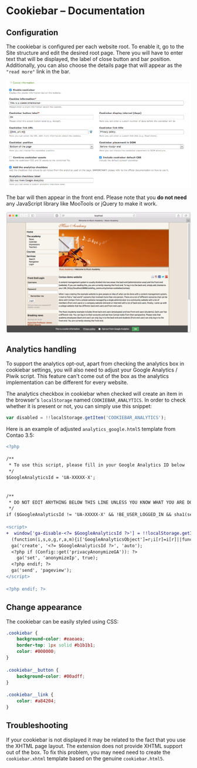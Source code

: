 # Cookiebar – Documentation

## Configuration

The cookiebar is configured per each website root. To enable it, go to the Site structure and edit the desired root page.
There you will have to enter text that will be displayed, the label of close button and bar position. Additionally,
you can also choose the details page that will appear as the `"read more"` link in the bar.

![](images/backend.png)

The bar will then appear in the front end. Please note that you **do not need** any JavaScript library like MooTools or
jQuery to make it work.

![](images/preview.png)

## Analytics handling

To support the analytics opt-out, apart from checking the analytics box in cookiebar settings, you will also need
to adjust your Google Analytics / Piwik script. This feature can't come out of the box as the analytics implementation
can be different for every website.

The analytics checkbox in cookiebar when checked will create an item in the browser's `localStorage`
named `COOKIEBAR_ANALYTICS`. In order to check whether it is present or not, you can simply use this snippet:

```js
var disabled = !!localStorage.getItem('COOKIEBAR_ANALYTICS');
```

Here is an example of adjusted `analytics_google.html5` template from Contao 3.5:

```diff
<?php

/**
 * To use this script, please fill in your Google Analytics ID below
 */
$GoogleAnalyticsId = 'UA-XXXXX-X';


/**
 * DO NOT EDIT ANYTHING BELOW THIS LINE UNLESS YOU KNOW WHAT YOU ARE DOING!
 */
if ($GoogleAnalyticsId != 'UA-XXXXX-X' && !BE_USER_LOGGED_IN && sha1(session_id() . (!Config::get('disableIpCheck') ? Environment::get('ip') : '') . 'BE_USER_AUTH') != Input::cookie('BE_USER_AUTH')): ?>

<script>
+  window['ga-disable-<?= $GoogleAnalyticsId ?>'] = !!localStorage.getItem('COOKIEBAR_ANALYTICS');
  (function(i,s,o,g,r,a,m){i['GoogleAnalyticsObject']=r;i[r]=i[r]||function(){(i[r].q=i[r].q||[]).push(arguments)},i[r].l=1*new Date();a=s.createElement(o),m=s.getElementsByTagName(o)[0];a.async=1;a.src=g;m.parentNode.insertBefore(a,m)})(window,document,'script','https://www.google-analytics.com/analytics.js','ga');
  ga('create', '<?= $GoogleAnalyticsId ?>', 'auto');
  <?php if (Config::get('privacyAnonymizeGA')): ?>
    ga('set', 'anonymizeIp', true);
  <?php endif; ?>
  ga('send', 'pageview');
</script>

<?php endif; ?>

```

## Change appearance

The cookiebar can be easily styled using CSS:

```css
.cookiebar {
    background-color: #eaeaea;
    border-top: 1px solid #b1b1b1;
    color: #000000;
}

.cookiebar__button {
    background-color: #00adff;
}

.cookiebar__link {
    color: #a84204;
}
```

## Troubleshooting

If your cookiebar is not displayed it may be related to the fact that you use the XHTML page layout. The extension
does not provide XHTML support out of the box. To fix this problem, you may need need to create the `cookiebar.xhtml`
template based on the genuine `cookiebar.html5`.
